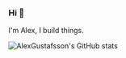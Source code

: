 ### Hi 👋

I'm Alex, I build things.

![AlexGustafsson's GitHub stats](https://github-readme-stats.vercel.app/api?username=AlexGustafsson&show_icons=true)
